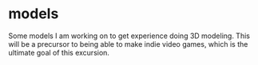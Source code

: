 # models
Some models I am working on to get experience doing 3D modeling. This will be a precursor to being able to make indie video games, which is the ultimate goal of this excursion.
